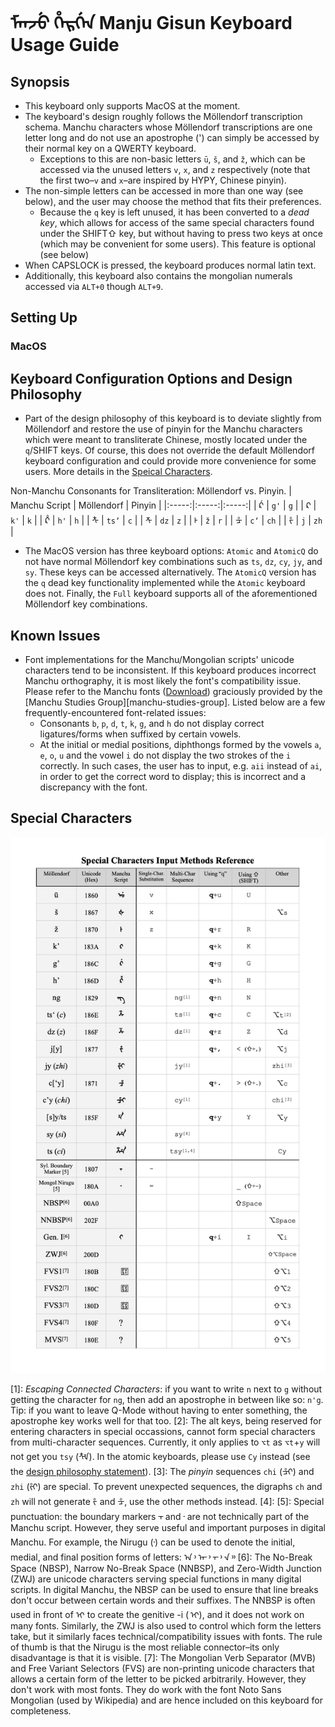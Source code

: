 # ᠮᠠᠨᠵᡠ ᡥᡝᡵᡤᡝᠨ Manju Gisun Keyboard Usage Guide

## Synopsis

- This keyboard only supports MacOS at the moment.
- The keyboard's design roughly follows the Möllendorf transcription schema. Manchu characters whose Möllendorf transcriptions are one letter long and do not use an apostrophe (') can simply be accessed by their normal key on a QWERTY keyboard.
  - Exceptions to this are non-basic letters `ū`, `š`, and `ž`, which can be accessed via the unused letters `v`, `x`, and `z` respectively (note that the first two–`v` and `x`–are inspired by HYPY, Chinese pinyin).
- The non-simple letters can be accessed in more than one way (see below), and the user may choose the method that fits their preferences.
  - Because the `q` key is left unused, it has been converted to a _dead key_, which allows for access of the same special characters found under the SHIFT⇧ key, but without having to press two keys at once (which may be convenient for some users). This feature is optional (see below)
- When CAPSLOCK is pressed, the keyboard produces normal latin text.
- Additionally, this keyboard also contains the mongolian numerals accessed via `ALT+0` though `ALT+9`.

## Setting Up

### MacOS

## Keyboard Configuration Options and Design Philosophy

- Part of the design philosophy of this keyboard is to deviate slightly from Möllendorf and restore the use of pinyin for the Manchu characters which were meant to transliterate Chinese, mostly located under the `q`/SHIFT keys. Of course, this does not override the default Möllendorf keyboard configuration and could provide more convenience for some users. More details in the [Speical Characters](#special-characters).

Non-Manchu Consonants for Transliteration: Möllendorf vs. Pinyin.
| Manchu Script | Möllendorf | Pinyin |
|:-----:|:-----:|:-----:|
| ᡬ | `g'` | `g` |
| ᠺ | `k'` | `k` |
| ᡭ | `h'` | `h` |
| ᡮ | `ts‘` | `c` |
| ᡯ | `dz` | `z` |
| ᡰ | `ž` | `r` |
| ᡱ | `c‘` | `ch` |
| ᡷ | `j` | `zh` |

- The MacOS version has three keyboard options: `Atomic` and `AtomicQ` do not have normal Möllendorf key combinations such as `ts`, `dz`, `cy`, `jy`, and `sy`. These keys can be accessed alternatively. The `AtomicQ` version has the `q` dead key functionality implemented while the `Atomic` keyboard does not. Finally, the `Full` keyboard supports all of the aforementioned Möllendorf key combinations.

## Known Issues

- Font implementations for the Manchu/Mongolian scripts' unicode characters tend to be inconsistent. If this keyboard produces incorrect Manchu orthography, it is most likely the font's compatibility issue. Please refer to the Manchu fonts ([Download][ttf-fonts]) graciously provided by the [Manchu Studies Group][manchu-studies-group]. Listed below are a few frequently-encountered font-related issues:
  - Consonants `b`, `p`, `d`, `t`, `k`, `g`, and `h` do not display correct ligatures/forms when suffixed by certain vowels.
  - At the initial or medial positions, diphthongs formed by the vowels `a`, `e`, `o`, `u` and the vowel `i` do not display the two strokes of the `i` correctly. In such cases, the user has to input, e.g. `aii` instead of `ai`, in order to get the correct word to display; this is incorrect and a discrepancy with the font.

## Special Characters

![special characters table](/assets/input_chart_EN.jpg)

\[1\]: _Escaping Connected Characters_: if you want to write `n` next to `g` without getting the character for `ng`, then add an apostrophe in between like so: `n'g`. Tip: if you want to leave Q-Mode without having to enter something, the apostrophe key works well for that too.
\[2\]: The alt keys, being reserved for entering characters in special occassions, cannot form special characters from multi-character sequences. Currently, it only applies to `⌥t` as `⌥t`+`y` will not get you `tsy` (ᡮᡟ). In the atomic keyboards, please use `Cy` instead (see the [design philosophy statement](#keyboard-configuration-options-and-design-philosophy)).
\[3\]: The _pinyin_ sequences `chi` (ᡱᡳ) and `zhi` (ᡷᡳ) are special. To prevent unexpected sequences, the digraphs `ch` and `zh` will not generate ᡷ and ᡱ, use the other methods instead.
\[4\]:
\[5\]: Special punctuation: the boundary markers ᠇ and ᠊ are not technically part of the Manchu script. However, they serve useful and important purposes in digital Manchu. For example, the Nirugu (᠊) can be used to denote the initial, medial, and final position forms of letters: ᠠ᠈ ᠠ᠊᠈ ᠊ᠠ᠊᠈ ᠊ᠠ᠉
\[6\]: The No-Break Space (NBSP), Narrow No-Break Space (NNBSP), and Zero-Width Junction (ZWJ) are unicode characters serving special functions in many digital scripts. In digital Manchu, the NBSP can be used to ensure that line breaks don't occur between certain words and their suffixes. The NNBSP is often used in front of ᡳ to create the genitive -i ( ᡳ), and it does not work on many fonts. Similarly, the ZWJ is also used to control which form the letters take, but it similarly faces technical/compatibility issues with fonts. The rule of thumb is that the Nirugu is the most reliable connector–its only disadvantage is that it is visible.
\[7\]: The Mongolian Verb Separator (MVB) and Free Variant Selectors (FVS) are non-printing unicode characters that allows a certain form of the letter to be picked arbitrarily. However, they don't work with most fonts. They do work with the font Noto Sans Mongolian (used by Wikipedia) and are hence included on this keyboard for completeness.

<!-- References -->

[manchu-study-group]: https://www.manchustudiesgroup.org/
[ttf-fonts]: https://drive.google.com/file/d/1V8vG2MqvsvZVsrGY1WErma2ksxdfSuwb/view?usp=share_link
